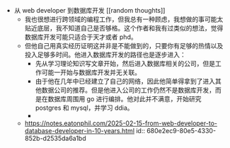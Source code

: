 - 从 web developer 到数据库开发 [[random thoughts]]
	- 我也很想进行跨领域的编程工作，但我总有一种顾虑，我想做的事可能太贴近底层，我不知道自己是否够格。这个作者和我有过类似的想法，觉得数据库开发可能只适合于天才或者 phd。
	- 但他自己用真实经历证明这并非是不能做到的，只要你有足够的热情以及投入足够多时间。他进入数据库开发的路径也是逐步进入：
		- 先从学习理论知识写文章开始，然后进入数据库相关的公司，但是工作可能一开始与数据库开发并无关联。
		- 由于他在几年中已经建立了自己的网络，因此他简单得拿到了进入其他数据公司的推荐。但是他进入公司的工作仍然不是数据库开发，而是在数据库周围用 go 进行编排。他对此并不满意，开始研究 postgres 和 mysql，并学习 ddia。
		-
	- https://notes.eatonphil.com/2025-02-15-from-web-developer-to-database-developer-in-10-years.html
	  id:: 680e2ec9-80e5-4330-852b-d2535da6a1bd